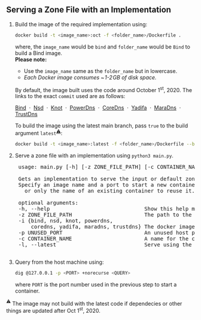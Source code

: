 ## Serving a Zone File with an Implementation

1. Build the image of the required implementation using:
    ```bash
    docker build -t <image_name>:oct -f <folder_name>/Dockerfile .
    ```
    where, the `image_name` would be `bind` and `folder_name` would be `Bind` to build a Bind image.<br>
    **Please note:**
    - Use the `image_name` same as the `folder_name` but in lowercase.
    - _Each Docker image consumes  ~&hairsp;1-2&hairsp;GB of disk space._

    By default, the image built uses the code around October 1<sup>st</sup>, 2020. The links to the exact `commit` used are as follows:
    
    [Bind](https://gitlab.isc.org/isc-projects/bind9/-/tree/dbcf683c1a57f49876e329fca183cb39d20ca3a4) &nbsp;&middot;&nbsp;
    [Nsd](https://github.com/NLnetLabs/nsd/tree/4043a5ab7be7abaec969011e48e4d0d60a0056a6) &nbsp;&middot;&nbsp;
    [Knot](https://gitlab.nic.cz/knot/knot-dns/-/tree/563fcdd886b5d5c52bceeb8fda3c4bda59ece73e) &nbsp;&middot;&nbsp;
    [PowerDns](https://github.com/PowerDNS/pdns/tree/a03aaad7554483ee6efe72a81eda00a9d1a94fe5) &nbsp;&middot;&nbsp;
    [CoreDns](https://github.com/coredns/coredns/tree/6edc8fe7f6c2f57844c8ee7f7f5deef71085ebe8) &nbsp;&middot;&nbsp;
    [Yadifa](https://github.com/yadifa/yadifa/tree/dc5bed2fb8ec204af9b65eeb91934c2c85098cbb) &nbsp;&middot;&nbsp;
    [MaraDns](https://github.com/samboy/MaraDNS/tree/3ec477f227b2bf6947be8fbe8fd0ab73130227d0) &nbsp;&middot;&nbsp;
    [TrustDns](https://github.com/bluejekyll/trust-dns/tree/7d9b186121fb5cb331cf2ec6baa47846b83de8fc) 

    To build the image using the latest main branch, pass `true` to the build argument `latest`<sup>[:warning:](#note_1)</sup>:
    ```bash
    docker build -t <image_name>:latest -f <folder_name>/Dockerfile --build-arg latest=true .
    ```

2. Serve a zone file with an implementation using `python3 main.py`.

    <pre>
    usage: main.py [-h] [-z ZONE_FILE_PATH] [-c CONTAINER_NAME]  [-p UNUSED_PORT] [-i {bind, nsd, knot, powerdns, coredns, yadifa, maradns, trustdns}]

    Gets an implementation to serve the input or default zone file.
    Specify an image name and a port to start a new container (also container name if you want to assign a name)
      or only the name of an existing container to reuse it.

    optional arguments:
    -h, --help                              Show this help message and exit.
    -z ZONE_FILE_PATH                       The path to the zone file to be served. (default: <a href="db.campus.edu" title="default zone file">db.campus.edu</a>)
    -i {bind, nsd, knot, powerdns,
        coredns, yadifa, maradns, trustdns} The docker image name of the implementation to start a container.
    -p UNUSED_PORT                          An unused host port to map to port 53 of the container.
    -c CONTAINER_NAME                       A name for the container. (default: Random Docker generated name)
    -l, --latest                            Serve using the latest image.
    </pre>

3. Query from the host machine using:
    ```bash
    dig @127.0.0.1 -p <PORT> +norecurse <QUERY>
    ```
    where `PORT` is the port number used in the previous step to start a container.

<a name="note_1"><sup>:warning:</sup></a> The image may not build with the latest code if dependecies or other things are updated after Oct 1<sup>st</sup>, 2020.
